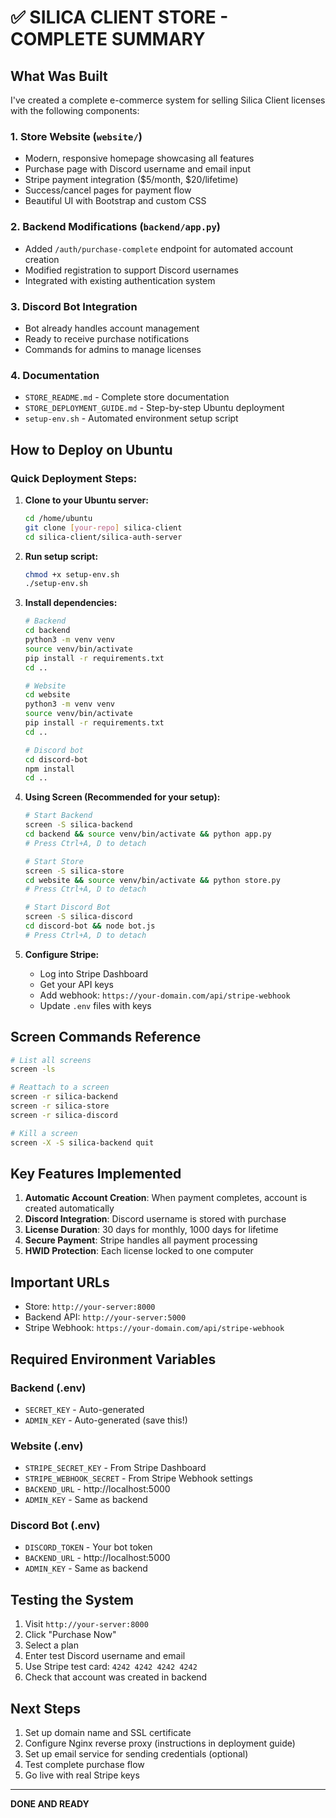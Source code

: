 # ✅ SILICA CLIENT STORE - COMPLETE SUMMARY

## What Was Built

I've created a complete e-commerce system for selling Silica Client licenses with the following components:

### 1. **Store Website** (`website/`)
- Modern, responsive homepage showcasing all features
- Purchase page with Discord username and email input
- Stripe payment integration ($5/month, $20/lifetime)
- Success/cancel pages for payment flow
- Beautiful UI with Bootstrap and custom CSS

### 2. **Backend Modifications** (`backend/app.py`)
- Added `/auth/purchase-complete` endpoint for automated account creation
- Modified registration to support Discord usernames
- Integrated with existing authentication system

### 3. **Discord Bot Integration**
- Bot already handles account management
- Ready to receive purchase notifications
- Commands for admins to manage licenses

### 4. **Documentation**
- `STORE_README.md` - Complete store documentation
- `STORE_DEPLOYMENT_GUIDE.md` - Step-by-step Ubuntu deployment
- `setup-env.sh` - Automated environment setup script

## How to Deploy on Ubuntu

### Quick Deployment Steps:

1. **Clone to your Ubuntu server:**
   ```bash
   cd /home/ubuntu
   git clone [your-repo] silica-client
   cd silica-client/silica-auth-server
   ```

2. **Run setup script:**
   ```bash
   chmod +x setup-env.sh
   ./setup-env.sh
   ```

3. **Install dependencies:**
   ```bash
   # Backend
   cd backend
   python3 -m venv venv
   source venv/bin/activate
   pip install -r requirements.txt
   cd ..

   # Website
   cd website
   python3 -m venv venv
   source venv/bin/activate
   pip install -r requirements.txt
   cd ..

   # Discord bot
   cd discord-bot
   npm install
   cd ..
   ```

4. **Using Screen (Recommended for your setup):**
   ```bash
   # Start Backend
   screen -S silica-backend
   cd backend && source venv/bin/activate && python app.py
   # Press Ctrl+A, D to detach

   # Start Store
   screen -S silica-store
   cd website && source venv/bin/activate && python store.py
   # Press Ctrl+A, D to detach

   # Start Discord Bot
   screen -S silica-discord
   cd discord-bot && node bot.js
   # Press Ctrl+A, D to detach
   ```

5. **Configure Stripe:**
   - Log into Stripe Dashboard
   - Get your API keys
   - Add webhook: `https://your-domain.com/api/stripe-webhook`
   - Update `.env` files with keys

## Screen Commands Reference

```bash
# List all screens
screen -ls

# Reattach to a screen
screen -r silica-backend
screen -r silica-store
screen -r silica-discord

# Kill a screen
screen -X -S silica-backend quit
```

## Key Features Implemented

1. **Automatic Account Creation**: When payment completes, account is created automatically
2. **Discord Integration**: Discord username is stored with purchase
3. **License Duration**: 30 days for monthly, 1000 days for lifetime
4. **Secure Payment**: Stripe handles all payment processing
5. **HWID Protection**: Each license locked to one computer

## Important URLs

- Store: `http://your-server:8000`
- Backend API: `http://your-server:5000`
- Stripe Webhook: `https://your-domain.com/api/stripe-webhook`

## Required Environment Variables

### Backend (.env)
- `SECRET_KEY` - Auto-generated
- `ADMIN_KEY` - Auto-generated (save this!)

### Website (.env)
- `STRIPE_SECRET_KEY` - From Stripe Dashboard
- `STRIPE_WEBHOOK_SECRET` - From Stripe Webhook settings
- `BACKEND_URL` - http://localhost:5000
- `ADMIN_KEY` - Same as backend

### Discord Bot (.env)
- `DISCORD_TOKEN` - Your bot token
- `BACKEND_URL` - http://localhost:5000
- `ADMIN_KEY` - Same as backend

## Testing the System

1. Visit `http://your-server:8000`
2. Click "Purchase Now"
3. Select a plan
4. Enter test Discord username and email
5. Use Stripe test card: `4242 4242 4242 4242`
6. Check that account was created in backend

## Next Steps

1. Set up domain name and SSL certificate
2. Configure Nginx reverse proxy (instructions in deployment guide)
3. Set up email service for sending credentials (optional)
4. Test complete purchase flow
5. Go live with real Stripe keys

---

**DONE AND READY** 